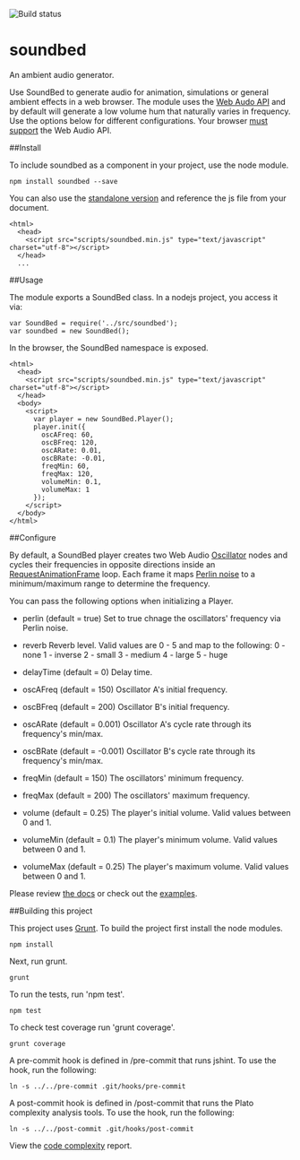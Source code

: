 ![Build status](https://travis-ci.org/vinceallenvince/soundbed.svg?branch=master)

# soundbed

An ambient audio generator.

Use SoundBed to generate audio for animation, simulations or general ambient effects in a web browser. The module uses the [Web Audo API](http://webaudio.github.io/web-audio-api/) and by default will generate a low volume hum that naturally varies in frequency. Use the options below for different configurations. Your browser [must support](http://caniuse.com/#feat=audio-api) the Web Audio API.

##Install

To include soundbed as a component in your project, use the node module.

```
npm install soundbed --save
```

You can also use the [standalone version](https://github.com/vinceallenvince/soundbed/releases/latest) and reference the js file from your document.

```
<html>
  <head>
    <script src="scripts/soundbed.min.js" type="text/javascript" charset="utf-8"></script>
  </head>
  ...
```

##Usage

The module exports a SoundBed class. In a nodejs project, you access it via:

```
var SoundBed = require('../src/soundbed');
var soundbed = new SoundBed();
```

In the browser, the SoundBed namespace is exposed.

```
<html>
  <head>
    <script src="scripts/soundbed.min.js" type="text/javascript" charset="utf-8"></script>
  </head>
  <body>
    <script>
      var player = new SoundBed.Player();
      player.init({
        oscAFreq: 60,
        oscBFreq: 120,
        oscARate: 0.01,
        oscBRate: -0.01,
        freqMin: 60,
        freqMax: 120,
        volumeMin: 0.1,
        volumeMax: 1
      });
    </script>
  </body>
</html>
```

##Configure

By default, a SoundBed player creates two Web Audio [Oscillator](http://webaudio.github.io/web-audio-api/#the-oscillatornode-interface) nodes and cycles their frequencies in opposite directions inside an [RequestAnimationFrame](https://developer.mozilla.org/en-US/docs/Web/API/window.requestAnimationFrame) loop. Each frame it maps [Perlin noise](http://en.wikipedia.org/wiki/Perlin_noise) to a minimum/maximum range to determine the frequency.

You can pass the following options when initializing a Player.

 *    perlin  (default = true)
      Set to true chnage the oscillators' frequency via Perlin noise.

 *    reverb
      Reverb level. Valid values are 0 - 5 and map to the following:
      0 - none
      1 - inverse
      2 - small
      3 - medium
      4 - large
      5 - huge


 *    delayTime (default = 0)
      Delay time.

 *    oscAFreq (default = 150)
      Oscillator A's initial frequency.

 *    oscBFreq (default = 200)
      Oscillator B's initial frequency.

 *    oscARate (default = 0.001)
      Oscillator A's cycle rate through its frequency's min/max.

 *    oscBRate (default = -0.001)
      Oscillator B's cycle rate through its frequency's min/max.

 *    freqMin (default = 150)
      The oscillators' minimum frequency.

 *    freqMax (default = 200)
      The oscillators' maximum frequency.

 *    volume (default = 0.25)
      The player's initial volume. Valid values between 0 and 1.

 *    volumeMin (default = 0.1)
      The player's minimum volume. Valid values between 0 and 1.

 *    volumeMax (default = 0.25)
      The player's maximum volume. Valid values between 0 and 1.


Please review [the docs](http://vinceallenvince.github.io/soundbed/doc/) or check out the [examples](http://vinceallenvince.github.io/soundbed/).

##Building this project

This project uses [Grunt](http://gruntjs.com). To build the project first install the node modules.

```
npm install
```

Next, run grunt.

```
grunt
```

To run the tests, run 'npm test'.

```
npm test
```

To check test coverage run 'grunt coverage'.

```
grunt coverage
```

A pre-commit hook is defined in /pre-commit that runs jshint. To use the hook, run the following:

```
ln -s ../../pre-commit .git/hooks/pre-commit
```

A post-commit hook is defined in /post-commit that runs the Plato complexity analysis tools. To use the hook, run the following:

```
ln -s ../../post-commit .git/hooks/post-commit
```

View the [code complexity](http://vinceallenvince.github.io/soundbed/reports/) report.
